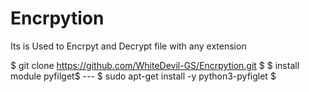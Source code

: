 # Encrpytion

Its is Used to Encrpyt and Decrypt file with any extension

$ git clone https://github.com/WhiteDevil-GS/Encrpytion.git $
$ install module pyfilget$ --- $ sudo apt-get install -y python3-pyfiglet $
